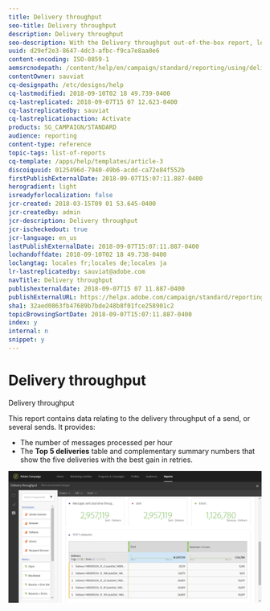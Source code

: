 ```yaml
---
title: Delivery throughput
seo-title: Delivery throughput
description: Delivery throughput
seo-description: With the Delivery throughput out-of-the-box report, learn about the success of your delivery.
uuid: d29ef2e3-8647-4dc3-afbc-f9ca7e8aa0e6
content-encoding: ISO-8859-1
aemsrcnodepath: /content/help/en/campaign/standard/reporting/using/delivery-throughput
contentOwner: sauviat
cq-designpath: /etc/designs/help
cq-lastmodified: 2018-09-10T02 18 49.739-0400
cq-lastreplicated: 2018-09-07T15 07 12.623-0400
cq-lastreplicatedby: sauviat
cq-lastreplicationaction: Activate
products: SG_CAMPAIGN/STANDARD
audience: reporting
content-type: reference
topic-tags: list-of-reports
cq-template: /apps/help/templates/article-3
discoiquuid: 0125496d-7940-49b6-acdd-ca72e84f552b
firstPublishExternalDate: 2018-09-07T15:07:11.887-0400
herogradient: light
isreadyforlocalization: false
jcr-created: 2018-03-15T09 01 53.645-0400
jcr-createdby: admin
jcr-description: Delivery throughput
jcr-ischeckedout: true
jcr-language: en_us
lastPublishExternalDate: 2018-09-07T15:07:11.887-0400
lochandoffdate: 2018-09-10T02 18 49.738-0400
loclangtag: locales fr;locales de;locales ja
lr-lastreplicatedby: sauviat@adobe.com
navTitle: Delivery throughput
publishexternaldate: 2018-09-07T15 07 11.887-0400
publishExternalURL: https://helpx.adobe.com/campaign/standard/reporting/using/delivery-throughput.html
sha1: 32aed0863fb47689b7bde248b8f01fce258901c2
topicBrowsingSortDate: 2018-09-07T15:07:11.887-0400
index: y
internal: n
snippet: y
---
```


# Delivery throughput

Delivery throughput

This report contains data relating to the delivery throughput of a send, or several sends. It provides:

* The number of messages processed per hour
* The **Top 5 deliveries** table and complementary summary numbers that show the five deliveries with the best gain in retries.

![](assets/delivery_reports_1.png)

